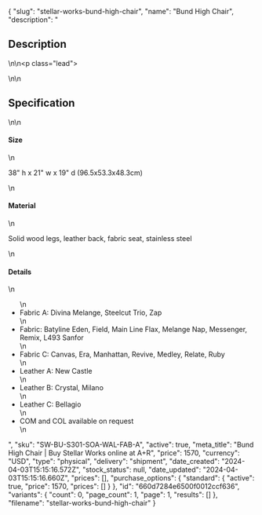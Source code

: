 {
  "slug": "stellar-works-bund-high-chair",
  "name": "Bund High Chair",
  "description": "<h2>Description</h2>\n<!-- split -->\n<p class=\"lead\"> </p>\n<!-- split -->\n<h2>Specification</h2>\n<!-- split -->\n<h4>Size</h4>\n<p>38\" h x 21\" w x 19\" d (96.5x53.3x48.3cm)</p>\n<h4>Material</h4>\n<p>Solid wood legs, leather back, fabric seat, stainless steel</p>\n<h4>Details</h4>\n<ul>\n<li>Fabric A: Divina Melange, Steelcut Trio, Zap</li>\n<li>Fabric: Batyline Eden, Field, Main Line Flax, Melange Nap, Messenger, Remix, L493 Sanfor</li>\n<li>Fabric C: Canvas, Era, Manhattan, Revive, Medley, Relate, Ruby</li>\n<li>Leather A: New Castle</li>\n<li>Leather B: Crystal, Milano</li>\n<li>Leather C: Bellagio</li>\n<li>COM and COL available on request</li>\n</ul>",
  "sku": "SW-BU-S301-SOA-WAL-FAB-A",
  "active": true,
  "meta_title": "Bund High Chair | Buy Stellar Works online at A+R",
  "price": 1570,
  "currency": "USD",
  "type": "physical",
  "delivery": "shipment",
  "date_created": "2024-04-03T15:15:16.572Z",
  "stock_status": null,
  "date_updated": "2024-04-03T15:15:16.660Z",
  "prices": [],
  "purchase_options": {
    "standard": {
      "active": true,
      "price": 1570,
      "prices": []
    }
  },
  "id": "660d7284e6500f0012ccf636",
  "variants": {
    "count": 0,
    "page_count": 1,
    "page": 1,
    "results": []
  },
  "filename": "stellar-works-bund-high-chair"
}